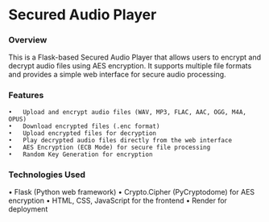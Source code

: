 # Secured Audio Player

### Overview

This is a Flask-based Secured Audio Player that allows users to encrypt and decrypt audio files using AES encryption. It supports multiple file formats and provides a simple web interface for secure audio processing.

### Features
	•	Upload and encrypt audio files (WAV, MP3, FLAC, AAC, OGG, M4A, OPUS)
	•	Download encrypted files (.enc format)
	•	Upload encrypted files for decryption
	•	Play decrypted audio files directly from the web interface
	•	AES Encryption (ECB Mode) for secure file processing
	•	Random Key Generation for encryption

### Technologies Used
  •	Flask (Python web framework)
	•	Crypto.Cipher (PyCryptodome) for AES encryption
	•	HTML, CSS, JavaScript for the frontend
	•	Render for deployment
